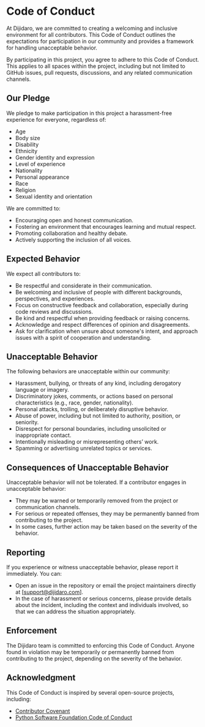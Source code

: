 # Code of Conduct
At Dijidaro, we are committed to creating a welcoming and inclusive environment for all contributors. This Code of Conduct outlines the expectations for participation in our community and provides a framework for handling unacceptable behavior.

By participating in this project, you agree to adhere to this Code of Conduct. This applies to all spaces within the project, including but not limited to GitHub issues, pull requests, discussions, and any related communication channels.

## Our Pledge
We pledge to make participation in this project a harassment-free experience for everyone, regardless of:

 - Age
 - Body size
 - Disability
 - Ethnicity
 - Gender identity and expression
 - Level of experience
 - Nationality
 - Personal appearance
 - Race
 - Religion
 - Sexual identity and orientation

We are committed to:

 - Encouraging open and honest communication.
 - Fostering an environment that encourages learning and mutual respect.
 - Promoting collaboration and healthy debate.
 - Actively supporting the inclusion of all voices.

## Expected Behavior
We expect all contributors to:

 - Be respectful and considerate in their communication.
 - Be welcoming and inclusive of people with different backgrounds, perspectives, and experiences.
 - Focus on constructive feedback and collaboration, especially during code reviews and discussions.
 - Be kind and respectful when providing feedback or raising concerns.
 - Acknowledge and respect differences of opinion and disagreements.
 - Ask for clarification when unsure about someone's intent, and approach issues with a spirit of cooperation and understanding.

## Unacceptable Behavior
The following behaviors are unacceptable within our community:

 - Harassment, bullying, or threats of any kind, including derogatory language or imagery.
 - Discriminatory jokes, comments, or actions based on personal characteristics (e.g., race, gender, nationality).
 - Personal attacks, trolling, or deliberately disruptive behavior.
 - Abuse of power, including but not limited to authority, position, or seniority.
 - Disrespect for personal boundaries, including unsolicited or inappropriate contact.
 - Intentionally misleading or misrepresenting others’ work.
 - Spamming or advertising unrelated topics or services.

## Consequences of Unacceptable Behavior
Unacceptable behavior will not be tolerated. If a contributor engages in unacceptable behavior:

 - They may be warned or temporarily removed from the project or communication channels.
 - For serious or repeated offenses, they may be permanently banned from contributing to the project.
 - In some cases, further action may be taken based on the severity of the behavior.

## Reporting
If you experience or witness unacceptable behavior, please report it immediately. You can:

 - Open an issue in the repository or email the project maintainers directly at [support@dijidaro.com].
 - In the case of harassment or serious concerns, please provide details about the incident, including the context and individuals involved, so that we can address the situation appropriately.

## Enforcement
The Dijidaro team is committed to enforcing this Code of Conduct. Anyone found in violation may be temporarily or permanently banned from contributing to the project, depending on the severity of the behavior.

## Acknowledgment
This Code of Conduct is inspired by several open-source projects, including:

 - [Contributor Covenant]('https://www.contributor-covenant.org/')
 - [Python Software Foundation Code of Conduct]('https://www.python.org/psf/codeofconduct/')